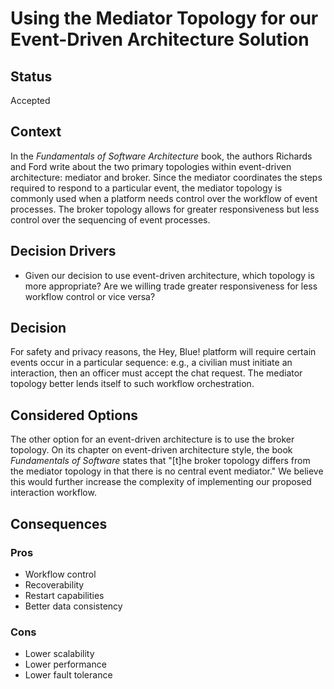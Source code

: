 # Using the Mediator Topology for our Event-Driven Architecture Solution

## Status
Accepted

## Context
In the _Fundamentals of Software Architecture_ book, the authors Richards and Ford write about the two primary topologies within event-driven architecture: mediator and broker. Since the mediator coordinates the steps required to respond to a particular event, the mediator topology is commonly used when a platform needs control over the workflow of event processes. The broker topology allows for greater responsiveness but less control over the sequencing of event processes.

## Decision Drivers
- Given our decision to use event-driven architecture, which topology is more appropriate? Are we willing trade greater responsiveness for less workflow control or vice versa?

## Decision
For safety and privacy reasons, the Hey, Blue! platform will require certain events occur in a particular sequence: e.g., a civilian must initiate an interaction, then an officer must accept the chat request. The mediator topology better lends itself to such workflow orchestration.

## Considered Options
The other option for an event-driven architecture is to use the broker topology. On its chapter on event-driven architecture style, the book _Fundamentals of Software_ states that "[t]he broker topology differs from the mediator topology in that there is no central event mediator." We believe this would further increase the complexity of implementing our proposed interaction workflow.

## Consequences

### Pros
- Workflow control
- Recoverability
- Restart capabilities
- Better data consistency

### Cons
- Lower scalability
- Lower performance
- Lower fault tolerance
